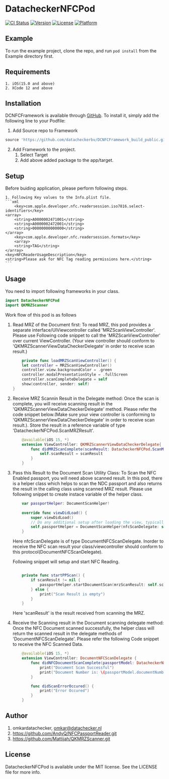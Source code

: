 # DatacheckerNFCPod

[![CI Status](https://img.shields.io/travis/omkardatachecker/DatacheckerNFCPod.svg?style=flat)](https://travis-ci.org/omkardatachecker/DatacheckerNFCPod)
[![Version](https://img.shields.io/cocoapods/v/DatacheckerNFCPod.svg?style=flat)](https://cocoapods.org/pods/DatacheckerNFCPod)
[![License](https://img.shields.io/cocoapods/l/DatacheckerNFCPod.svg?style=flat)](https://cocoapods.org/pods/DatacheckerNFCPod)
[![Platform](https://img.shields.io/cocoapods/p/DatacheckerNFCPod.svg?style=flat)](https://cocoapods.org/pods/DatacheckerNFCPod)

## Example

To run the example project, clone the repo, and run `pod install` from the Example directory first.

## Requirements

    1. iOS(15.0 and above)
    2. XCode 12 and above
     

## Installation

DCNFCFramework is available through [GitHub](https://github.com/). To install
it, simply add the following line to your Podfile:

1. Add Source repo to Framework
```ruby
source 'https://github.com/datacheckerbv/DCNFCFramework_build_public.git'
```

2. Add Framework to the project.
    1. Select Target
    2. Add above added package to the app/target.



## Setup
Before buiding application, please perform following steps.

    1. Following Key values to the Info.plist file.
    ```xml
        <key>com.apple.developer.nfc.readersession.iso7816.select-identifiers</key>
    <array>
        <string>A0000002471001</string>
        <string>A0000002472001</string>
        <string>00000000000000</string>
    </array>
        <key>com.apple.developer.nfc.readersession.formats</key>
        <array>
        <string>TAG</string>
    </array>  
    <key>NFCReaderUsageDescription</key>
    <string>Please ask for NFC Tag reading permissions here.</string>
    ```
    
## Usage
You need to import following frameworks in your class.

```swift
import DatacheckerNFCPod
import QKMRZScanner
```

Work flow of this pod is as follows

1. Read MRZ of the Document first: 
    To read MRZ, this pod provides a separate interface/UIViewcontroller called 'MRZScanViewController'.  Please use Following code snippet to call the 'MRZScanViewController' over current ViewController. (Your view controller should conform to 'QKMRZScannerViewDataCheckerDelegate' in order to receive scan result.)
    ```swift
        private func loadMRZScanViewController() {
        let controller = MRZScanViewController()
        controller.view.backgroundColor = .green
        controller.modalPresentationStyle = .fullScreen
        controller.scanCompleteDelegate = self
        show(controller, sender: self)
    }
    ```
 

2. Receive MRZ Scannin Result in the Delegate method:
    Once the scan is complete, you will receive scanning result in the 'QKMRZScannerViewDataCheckerDelegate' method. Please refer the code snippet below.(Make sure your view controller is conforming to 'QKMRZScannerViewDataCheckerDelegate' in order to receive scan result.). Store the result in a reference variable of type 'DatacheckerNFCPod.ScanMRZResult'. 
    ```swift
        @available(iOS 15, *)
        extension ViewController: QKMRZScannerViewDataCheckerDelegate{
            func didMRZScanComplete(scanResult: DatacheckerNFCPod.ScanMRZResult) {
                self.scanResult = scanResult
            }
        }
    ```
    
3. Pass this Result to the Document Scan Utility Class:
    To Scan the NFC Enabled passport, you will need above scanned result. In this pod, there is a helper class which helps to scan the NDC passport and also returns the result in the calling class using scanned MRZ result. Please use following snippet to create instace variable of the helper class.
    
    ```swift
        var passportHelper: DocumentScanHelper!
        
        override func viewDidLoad() {
            super.viewDidLoad()
            // Do any additional setup after loading the view, typically from a nib.
            self.passportHelper = DocumentScanHelper(nfcScanDelegate: self)
        }
    ```
    
    Here nfcScanDelegate is of type DocumentNFCScanDelegate. Inorder to receive the NFC scan result your class/viewcontroller should
    conform to this protocol(DocumentNFCScanDelegate).
    
    Following snippet will setup and start NFC Reading.
    
    ```swift
    
        private func startPPScan() {
            if scanResult != nil {
                passportHelper.startDocumentScan(mrzScanResult: self.scanResult)
            } else {
                print("Scan Result is empty")
            }
        }
    ```
    
    Here 'scanResult' is the result received from scanning the MRZ.

    


4. Receive the Scanning result in the Document scanning delegate method: 
    Once the NFC Document scanned successfully, the helper class will return the scanned result in the delegate methods of 'DocumentNFCScanDelegate'. Please refer the following Code snippet to receive the NFC Scanned Data.
    
    ```swift
        @available(iOS 15, *)
        extension ViewController: DocumentNFCScanDelegate {
            func didNFCDocumentScanComplete(passportModel: DatacheckerNFCPod.NFCPassportModel) {
                print("Document Scan Successful")
                print("Document Number is: \(passportModel.documentNumber)")
            }
    
            func didScanErrorOccured() {
                print("Error Occured")
            }
        }
    
    ```

## Author

1. omkardatachecker, omkar@datachecker.nl
2. https://github.com/AndyQ/NFCPassportReader.git
3. https://github.com/Mattijah/QKMRZScanner.git

## License

DatacheckerNFCPod is available under the MIT license. See the LICENSE file for more info.
